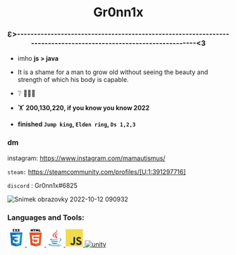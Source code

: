 <h1 align="center">Gr0nn1x</h1>
<h3 align="center">Ɛ>----------------------------------------------------------------------------------------------------------------<3</h3>

- imho **js > java**

- It is a shame for a man to grow old without seeing the beauty and strength of which his body is capable.

- ❔  **🍏📱🐶**

- 🏋️ **200,130,220, if you know you know 2022**

- **finished `Jump king`, `Elden ring`, `Ds 1,2,3`**

  
  


  
<h3 align="left">dm</h3>
  
instagram: https://www.instagram.com/mamautismus/
  
`steam:` https://steamcommunity.com/profiles/[U:1:391297716] 

`discord` : Gr0nn1x#6825
<p align="left">
</p>

![Snímek obrazovky 2022-10-12 090932](https://user-images.githubusercontent.com/100243642/195273943-ebf67541-8a12-4dfd-b84a-e0145d3cd5ab.png)


<h3 align="left">Languages and Tools:</h3>
<p align="left"> <a href="https://www.w3schools.com/css/" target="_blank" rel="noreferrer"> <img src="https://raw.githubusercontent.com/devicons/devicon/master/icons/css3/css3-original-wordmark.svg" alt="css3" width="40" height="40"/> </a> <a href="https://www.w3.org/html/" target="_blank" rel="noreferrer"> <img src="https://raw.githubusercontent.com/devicons/devicon/master/icons/html5/html5-original-wordmark.svg" alt="html5" width="40" height="40"/> </a> <a href="https://www.java.com" target="_blank" rel="noreferrer"> <img src="https://raw.githubusercontent.com/devicons/devicon/master/icons/java/java-original.svg" alt="java" width="40" height="40"/> </a> <a href="https://developer.mozilla.org/en-US/docs/Web/JavaScript" target="_blank" rel="noreferrer"> <img src="https://raw.githubusercontent.com/devicons/devicon/master/icons/javascript/javascript-original.svg" alt="javascript" width="40" height="40"/> </a> <a href="https://unity.com/" target="_blank" rel="noreferrer"> <img src="https://www.vectorlogo.zone/logos/unity3d/unity3d-icon.svg" alt="unity" width="40" height="40"/> </a> </p>

  
  
 
  
  
